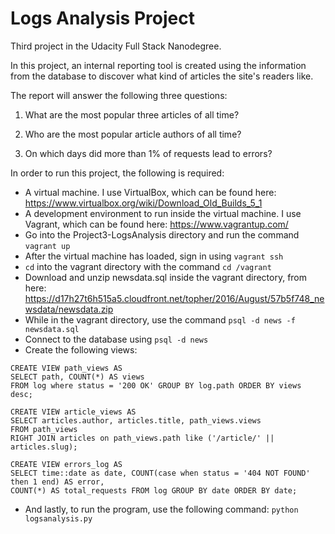 # Logs Analysis Project

Third project in the Udacity Full Stack Nanodegree.

In this project, an internal reporting tool is created using the information from the database to discover what kind of articles the site's readers like.

The report will answer the following three questions:

1. What are the most popular three articles of all time?

2. Who are the most popular article authors of all time?

3. On which days did more than 1% of requests lead to errors?

In order to run this project, the following is required:

- A virtual machine. I use VirtualBox, which can be found here: https://www.virtualbox.org/wiki/Download_Old_Builds_5_1
- A development environment to run inside the virtual machine. I use Vagrant, which can be found here: https://www.vagrantup.com/
- Go into the Project3-LogsAnalysis directory and run the command ```vagrant up```
- After the virtual machine has loaded, sign in using ```vagrant ssh```
- ```cd``` into the vagrant directory with the command ```cd /vagrant```
- Download and unzip newsdata.sql inside the vagrant directory, from here: https://d17h27t6h515a5.cloudfront.net/topher/2016/August/57b5f748_newsdata/newsdata.zip
- While in the vagrant directory, use the command ```psql -d news -f newsdata.sql```
- Connect to the database using ```psql -d news```
- Create the following views: 
```
CREATE VIEW path_views AS
SELECT path, COUNT(*) AS views 
FROM log where status = '200 OK' GROUP BY log.path ORDER BY views desc;

CREATE VIEW article_views AS 
SELECT articles.author, articles.title, path_views.views 
FROM path_views 
RIGHT JOIN articles on path_views.path like ('/article/' || articles.slug);

CREATE VIEW errors_log AS 
SELECT time::date as date, COUNT(case when status = '404 NOT FOUND' then 1 end) AS error, 
COUNT(*) AS total_requests FROM log GROUP BY date ORDER BY date;
```

- And lastly, to run the program, use the following command: ```python logsanalysis.py```

